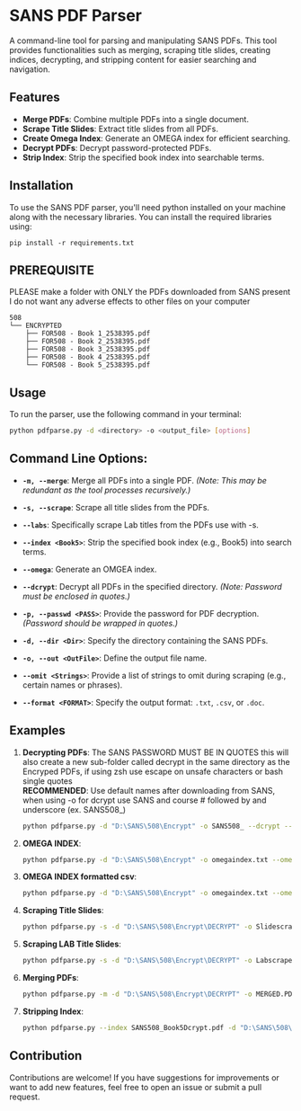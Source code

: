 
# SANS PDF Parser

A command-line tool for parsing and manipulating SANS PDFs. This tool provides functionalities such as merging, scraping title slides, creating indices, decrypting, and stripping content for easier searching and navigation.

## Features

- **Merge PDFs**: Combine multiple PDFs into a single document.
- **Scrape Title Slides**: Extract title slides from all PDFs.
- **Create Omega Index**: Generate an OMEGA index for efficient searching.
- **Decrypt PDFs**: Decrypt password-protected PDFs.
- **Strip Index**: Strip the specified book index into searchable terms.

## Installation

To use the SANS PDF parser, you'll need python installed on your machine along with the necessary libraries. You can install the required libraries using:

```pip
pip install -r requirements.txt
```
## PREREQUISITE
PLEASE make a folder with ONLY the PDFs downloaded from SANS present I do not want any adverse effects to other files on your computer
```
508
└── ENCRYPTED
    ├── FOR508 - Book 1_2538395.pdf
    ├── FOR508 - Book 2_2538395.pdf
    ├── FOR508 - Book 3_2538395.pdf
    ├── FOR508 - Book 4_2538395.pdf
    └── FOR508 - Book 5_2538395.pdf
```
## Usage
To run the parser, use the following command in your terminal:

```bash
python pdfparse.py -d <directory> -o <output_file> [options]
```

## Command Line Options:

- **`-m, --merge`**: Merge all PDFs into a single PDF. *(Note: This may be redundant as the tool processes recursively.)*

- **`-s, --scrape`**: Scrape all title slides from the PDFs.

- **`--labs`**: Specifically scrape Lab titles from the PDFs use with -s.

- **`--index <Book5>`**: Strip the specified book index (e.g., Book5) into search terms.

- **`--omega`**: Generate an OMGEA index.

- **`--dcrypt`**: Decrypt all PDFs in the specified directory. *(Note: Password must be enclosed in quotes.)*

- **`-p, --passwd <PASS>`**: Provide the password for PDF decryption. *(Password should be wrapped in quotes.)*

- **`-d, --dir <Dir>`**: Specify the directory containing the SANS PDFs.

- **`-o, --out <OutFile>`**: Define the output file name.

- **`--omit <Strings>`**: Provide a list of strings to omit during scraping (e.g., certain names or phrases).

- **`--format <FORMAT>`**: Specify the output format: `.txt`, `.csv`, or `.doc`.


## Examples

1. **Decrypting PDFs**: The SANS PASSWORD MUST BE IN QUOTES this will also create a new sub-folder called decrypt in the same directory as the Encryped PDFs, if using zsh use escape on unsafe characters or bash single quotes\
**RECOMMENDED**: Use default names after downloading from SANS, when using -o for dcrypt use SANS and course # followed by and underscore (ex. SANS508_)
   ```bash
   python pdfparse.py -d "D:\SANS\508\Encrypt" -o SANS508_ --dcrypt --pass "4$`s9....1-q=V"
   ```
   
2. **OMEGA INDEX**:
   ```bash
   python pdfparse.py -d "D:\SANS\508\Encrypt" -o omegaindex.txt --omega
   ```

2. **OMEGA INDEX formatted csv**:
   ```bash
   python pdfparse.py -d "D:\SANS\508\Encrypt" -o omegaindex.txt --omega --format csv
   ```

   
3. **Scraping Title Slides**:
   ```bash
   python pdfparse.py -s -d "D:\SANS\508\Encrypt\DECRYPT" -o Slidescrape.txt
   ```

4. **Scraping LAB Title Slides**:
   ```bash
   python pdfparse.py -s -d "D:\SANS\508\Encrypt\DECRYPT" -o Labscrape.txt --labs
   ```

5. **Merging PDFs**:
   ```bash
   python pdfparse.py -m -d "D:\SANS\508\Encrypt\DECRYPT" -o MERGED.PDF
   ```

6. **Stripping Index**:
   ```bash
   python pdfparse.py --index SANS508_Book5Dcrypt.pdf -d "D:\SANS\508\Encrypt\DECRYPT" -o index.txt --omit John Doe
   ```

## Contribution

Contributions are welcome! If you have suggestions for improvements or want to add new features, feel free to open an issue or submit a pull request.

